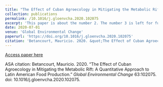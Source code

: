 ```yaml
---
title: "The Effect of Cuban Agroecology in Mitigating the Metabolic Rift: A Quantitative Approach to Latin American Food Production"
collection: publications
permalink: /10.1016/j.gloenvcha.2020.102075
excerpt: 'This paper is about the number 2. The number 3 is left for future work.'
date: 2020-07-01
venue: 'Global Environmental Change'
paperurl: 'https://doi.org/10.1016/j.gloenvcha.2020.102075'
citation: 'Betancourt, Mauricio. 2020. &quot;The Effect of Cuban Agroecology in Mitigating the Metabolic Rift: A Quantitative Approach to Latin American Food Production. &quot; <i>Global Environmental Change</i>. 63:102075. doi: 10.1016/j.gloenvcha.2020.102075'
---
```


[Access paper here](https://doi.org/10.1016/j.gloenvcha.2020.102075)

ASA citation: Betancourt, Mauricio. 2020. “The Effect of Cuban Agroecology in Mitigating the Metabolic Rift: A Quantitative Approach to Latin American Food Production.” <i>Global Environmental Change</i> 63:102075. doi: 10.1016/j.gloenvcha.2020.102075.
